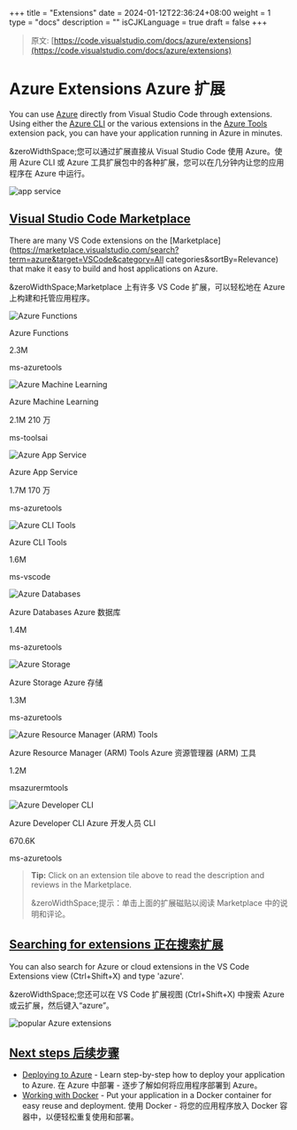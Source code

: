 +++
title = "Extensions"
date = 2024-01-12T22:36:24+08:00
weight = 1
type = "docs"
description = ""
isCJKLanguage = true
draft = false
+++

> 原文: [https://code.visualstudio.com/docs/azure/extensions](https://code.visualstudio.com/docs/azure/extensions)

# Azure Extensions Azure 扩展



You can use [Azure](https://azure.microsoft.com/) directly from Visual Studio Code through extensions. Using either the [Azure CLI](https://marketplace.visualstudio.com/items?itemName=ms-vscode.azurecli) or the various extensions in the [Azure Tools](https://marketplace.visualstudio.com/items?itemName=ms-vscode.vscode-node-azure-pack) extension pack, you can have your application running in Azure in minutes.

&zeroWidthSpace;您可以通过扩展直接从 Visual Studio Code 使用 Azure。使用 Azure CLI 或 Azure 工具扩展包中的各种扩展，您可以在几分钟内让您的应用程序在 Azure 中运行。

![app service](./Extensions_img/azure-tools.png)

## [Visual Studio Code Marketplace](https://code.visualstudio.com/docs/azure/extensions#_visual-studio-code-marketplace)

There are many VS Code extensions on the [Marketplace](https://marketplace.visualstudio.com/search?term=azure&target=VSCode&category=All categories&sortBy=Relevance) that make it easy to build and host applications on Azure.

&zeroWidthSpace;Marketplace 上有许多 VS Code 扩展，可以轻松地在 Azure 上构建和托管应用程序。

![Azure Functions](./Extensions_img/Microsoft.VisualStudio.Services.Icons.png)

Azure Functions

2.3M

ms-azuretools

![Azure Machine Learning](./Extensions_img/Microsoft.VisualStudio.Services.Icons-1705146286212-1.png)

Azure Machine Learning

2.1M
210 万

ms-toolsai

![Azure App Service](./Extensions_img/Microsoft.VisualStudio.Services.Icons-1705146286212-2.png)

Azure App Service

1.7M
170 万

ms-azuretools

![Azure CLI Tools](./Extensions_img/Microsoft.VisualStudio.Services.Icons-1705146286212-3.png)

Azure CLI Tools

1.6M

ms-vscode

![Azure Databases](./Extensions_img/Microsoft.VisualStudio.Services.Icons-1705146286212-4.png)

Azure Databases
Azure 数据库

1.4M

ms-azuretools

![Azure Storage](./Extensions_img/Microsoft.VisualStudio.Services.Icons-1705146286212-5.png)

Azure Storage
Azure 存储

1.3M

ms-azuretools

![Azure Resource Manager (ARM) Tools](./Extensions_img/Microsoft.VisualStudio.Services.Icons-1705146286213-6.png)

Azure Resource Manager (ARM) Tools
Azure 资源管理器 (ARM) 工具

1.2M

msazurermtools

![Azure Developer CLI](./Extensions_img/Microsoft.VisualStudio.Services.Icons-1705146286213-7.png)

Azure Developer CLI
Azure 开发人员 CLI

670.6K

ms-azuretools

> **Tip:** Click on an extension tile above to read the description and reviews in the Marketplace.
>
> &zeroWidthSpace;提示：单击上面的扩展磁贴以阅读 Marketplace 中的说明和评论。

## [Searching for extensions 正在搜索扩展](https://code.visualstudio.com/docs/azure/extensions#_searching-for-extensions)

You can also search for Azure or cloud extensions in the VS Code Extensions view (Ctrl+Shift+X) and type 'azure'.

&zeroWidthSpace;您还可以在 VS Code 扩展视图 (Ctrl+Shift+X) 中搜索 Azure 或云扩展，然后键入“azure”。

![popular Azure extensions](./Extensions_img/popular-azure-extensions.png)

## [Next steps 后续步骤](https://code.visualstudio.com/docs/azure/extensions#_next-steps)

- [Deploying to Azure](https://code.visualstudio.com/docs/azure/deployment) - Learn step-by-step how to deploy your application to Azure.
  在 Azure 中部署 - 逐步了解如何将应用程序部署到 Azure。
- [Working with Docker](https://code.visualstudio.com/docs/azure/docker) - Put your application in a Docker container for easy reuse and deployment.
  使用 Docker - 将您的应用程序放入 Docker 容器中，以便轻松重复使用和部署。
